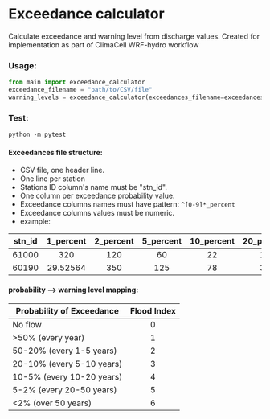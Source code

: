 # Exceedance calculator
Calculate exceedance and warning level from discharge values. 
Created for implementation as part of ClimaCell WRF-hydro workflow

### Usage:
```python
from main import exceedance_calculator
exceedance_filename = "path/to/CSV/file"
warning_levels = exceedance_calculator(exceedances_filename=exceedances_filename, discharges=discharges_series) 
```

### Test:
`python -m pytest`

#### Exceedances file structure:
- CSV file, one header line.
- One line per station 
- Stations ID column's name must be "stn_id".
- One column per exceedance probability value.
- Exceedance columns names must have pattern: `^[0-9]*_percent`
- Exceedance columns values must be numeric.
- example: 

stn_id | 1_percent | 2_percent | 5_percent | 10_percent | 20_percent | 50_percent
--- | :---: | :---: | :---: | :---: | :---: | :---: |
61000 | 320 | 120 | 60 | 22 | 16 | 10
60190 | 29.52564 | 350 | 125 | 78 | 31 | 21.5 | 12


#### probability --> warning level mapping: 
Probability of Exceedance | Flood Index
--- |:---:|
No flow | 0
&gt;50% (every year)  | 1
50-20% (every 1-5 years) | 2
20-10% (every 5-10 years) | 3
10-5% (every 10-20 years) | 4
5-2% (every 20-50 years) | 5
<2% (over 50 years) | 6
